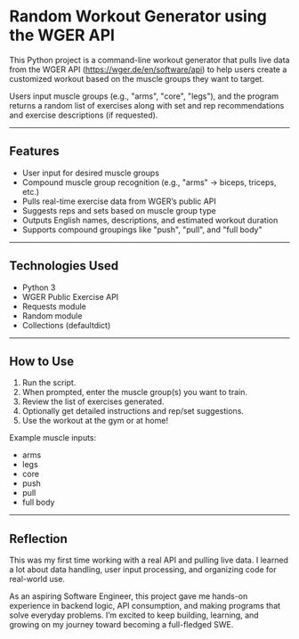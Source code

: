 Random Workout Generator using the WGER API
===========================================

This Python project is a command-line workout generator that pulls live data from the WGER API (https://wger.de/en/software/api) 
to help users create a customized workout based on the muscle groups they want to target. 

Users input muscle groups (e.g., "arms", "core", "legs"), and the program returns a random list of exercises along with set and 
rep recommendations and exercise descriptions (if requested).

--------------------------------------------------------------------------------

Features
--------

- User input for desired muscle groups
- Compound muscle group recognition (e.g., "arms" → biceps, triceps, etc.)
- Pulls real-time exercise data from WGER’s public API
- Suggests reps and sets based on muscle group type
- Outputs English names, descriptions, and estimated workout duration
- Supports compound groupings like "push", "pull", and "full body"

--------------------------------------------------------------------------------

Technologies Used
-----------------

- Python 3
- WGER Public Exercise API
- Requests module
- Random module
- Collections (defaultdict)

--------------------------------------------------------------------------------

How to Use
----------

1. Run the script.
2. When prompted, enter the muscle group(s) you want to train.
3. Review the list of exercises generated.
4. Optionally get detailed instructions and rep/set suggestions.
5. Use the workout at the gym or at home!

Example muscle inputs:
- arms
- legs
- core
- push
- pull
- full body

--------------------------------------------------------------------------------

Reflection
----------

This was my first time working with a real API and pulling live data. I learned a lot about data handling, 
user input processing, and organizing code for real-world use. 

As an aspiring Software Engineer, this project gave me hands-on experience in backend logic, 
API consumption, and making programs that solve everyday problems. I’m excited to keep building, 
learning, and growing on my journey toward becoming a full-fledged SWE.


